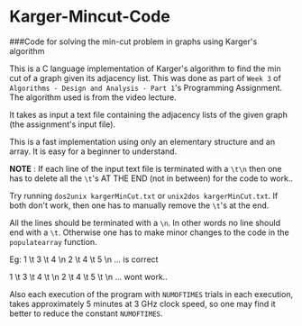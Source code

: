 # Karger-Mincut-Code

###Code for solving the min-cut problem in graphs using Karger's algorithm

This is a C language implementation of Karger's algorithm to find the min cut of a graph given its adjacency list. This was done as part of `Week 3` of `Algorithms - Design and Analysis - Part 1`'s Programming Assignment. The algorithm used is from the video lecture.

It takes as input a text file containing the adjacency lists of the given graph (the assignment's input file).

This is a fast implementation using only an elementary structure and an array.
It is easy for a beginner to understand.

**NOTE** : If each line of the input text file is terminated with a `\t\n` then one has to delete all the `\t`'s AT THE END (not in between)  for the code to work..

Try running `dos2unix kargerMinCut.txt` or `unix2dos kargerMinCut.txt`.
If both don't work, then one has to manually remove the `\t`'s at the end.

All the lines should be terminated with a `\n`.
In other words no line should end with a `\t`.
Otherwise one has to make minor changes to the code in the `populatearray` function.

Eg: 
1 \t 3 \t 4 \n
2 \t 4 \t 5 \n
...
is correct

1 \t 3 \t 4 \t \n
2 \t 4 \t 5 \t \n
...
wont work..

Also each execution of the program with `NUMOFTIMES` trials in each execution, takes approximately 5 minutes at 3 GHz clock speed, so one may find it better to reduce the constant `NUMOFTIMES`.

